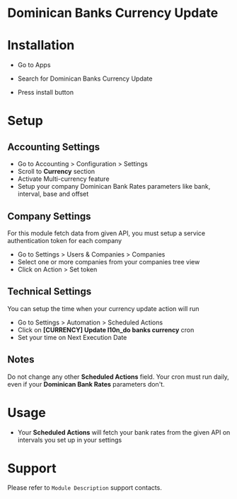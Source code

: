 Dominican Banks Currency Update
===============================

Installation
============

* Go to Apps

* Search for Dominican Banks Currency Update

* Press install button

Setup
=====

Accounting Settings
-------------------

* Go to Accounting > Configuration > Settings
* Scroll to **Currency** section
* Activate Multi-currency feature
* Setup your company Dominican Bank Rates parameters like bank, interval, base and offset

Company Settings
----------------

For this module fetch data from given API, you must setup a service authentication token for each company

* Go to Settings > Users & Companies > Companies
* Select one or more companies from your companies tree view
* Click on Action > Set token

Technical Settings
----------------

You can setup the time when your currency update action will run

* Go to Settings > Automation > Scheduled Actions
* Click on **[CURRENCY] Update l10n_do banks currency** cron
* Set your time on Next Execution Date

Notes
-----
Do not change any other **Scheduled Actions** field. Your cron must run daily, even if your **Dominican Bank Rates** parameters don't.

Usage
=====
* Your **Scheduled Actions** will fetch your bank rates from the given API on intervals you set up in your settings


Support
========

Please refer to `Module Description` support contacts.